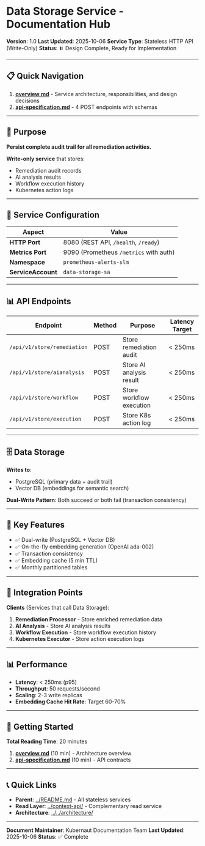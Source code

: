 # Data Storage Service - Documentation Hub

**Version**: 1.0
**Last Updated**: 2025-10-06
**Service Type**: Stateless HTTP API (Write-Only)
**Status**: ⏸️ Design Complete, Ready for Implementation

---

## 📋 Quick Navigation

1. **[overview.md](./overview.md)** - Service architecture, responsibilities, and design decisions
2. **[api-specification.md](./api-specification.md)** - 4 POST endpoints with schemas

---

## 🎯 Purpose

**Persist complete audit trail for all remediation activities.**

**Write-only service** that stores:
- Remediation audit records
- AI analysis results
- Workflow execution history
- Kubernetes action logs

---

## 🔌 Service Configuration

| Aspect | Value |
|--------|-------|
| **HTTP Port** | 8080 (REST API, `/health`, `/ready`) |
| **Metrics Port** | 9090 (Prometheus `/metrics` with auth) |
| **Namespace** | `prometheus-alerts-slm` |
| **ServiceAccount** | `data-storage-sa` |

---

## 📊 API Endpoints

| Endpoint | Method | Purpose | Latency Target |
|----------|--------|---------|----------------|
| `/api/v1/store/remediation` | POST | Store remediation audit | < 250ms |
| `/api/v1/store/aianalysis` | POST | Store AI analysis result | < 250ms |
| `/api/v1/store/workflow` | POST | Store workflow execution | < 250ms |
| `/api/v1/store/execution` | POST | Store K8s action log | < 250ms |

---

## 🗄️ Data Storage

**Writes to**:
- PostgreSQL (primary data + audit trail)
- Vector DB (embeddings for semantic search)

**Dual-Write Pattern**: Both succeed or both fail (transaction consistency)

---

## 🎯 Key Features

- ✅ Dual-write (PostgreSQL + Vector DB)
- ✅ On-the-fly embedding generation (OpenAI ada-002)
- ✅ Transaction consistency
- ✅ Embedding cache (5 min TTL)
- ✅ Monthly partitioned tables

---

## 🔗 Integration Points

**Clients** (Services that call Data Storage):
1. **Remediation Processor** - Store enriched remediation data
2. **AI Analysis** - Store AI analysis results
3. **Workflow Execution** - Store workflow execution history
4. **Kubernetes Executor** - Store action execution logs

---

## 📊 Performance

- **Latency**: < 250ms (p95)
- **Throughput**: 50 requests/second
- **Scaling**: 2-3 write replicas
- **Embedding Cache Hit Rate**: Target 60-70%

---

## 🚀 Getting Started

**Total Reading Time**: 20 minutes

1. **[overview.md](./overview.md)** (10 min) - Architecture overview
2. **[api-specification.md](./api-specification.md)** (10 min) - API contracts

---

## 📞 Quick Links

- **Parent**: [../README.md](../README.md) - All stateless services
- **Read Layer**: [../context-api/](../context-api/) - Complementary read service
- **Architecture**: [../../architecture/](../../architecture/)

---

**Document Maintainer**: Kubernaut Documentation Team
**Last Updated**: 2025-10-06
**Status**: ✅ Complete

